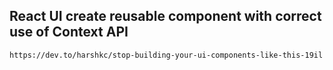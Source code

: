 ## React UI create reusable component with correct use of Context API
```
https://dev.to/harshkc/stop-building-your-ui-components-like-this-19il
```
